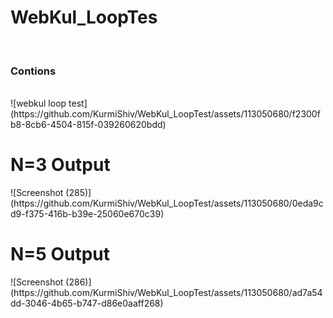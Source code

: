 # WebKul_LoopTes
<br>
<h3>Contions </h3>
<br>
![webkul loop test](https://github.com/KurmiShiv/WebKul_LoopTest/assets/113050680/f2300fb8-8cb6-4504-815f-039260620bdd)

<br>

<h1> N=3 Output</h1>
![Screenshot (285)](https://github.com/KurmiShiv/WebKul_LoopTest/assets/113050680/0eda9cd9-f375-416b-b39e-25060e670c39)
<br>
<h1> N=5 Output</h1>
![Screenshot (286)](https://github.com/KurmiShiv/WebKul_LoopTest/assets/113050680/ad7a54dd-3046-4b65-b747-d86e0aaff268)
